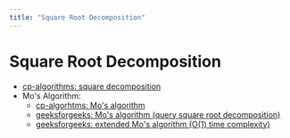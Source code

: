 ```yaml
---
title: "Square Root Decomposition"
---
```



# Square Root Decomposition

- [cp-algorithms: square decomposition](https://cp-algorithms.com/data_structures/sqrt_decomposition.html)
- Mo's Algorithm:
    - [cp-algorhtms: Mo's algorithm](https://cp-algorithms.com/data_structures/sqrt_decomposition.html#toc-tgt-4)
    - [geeksforgeeks: Mo's algorithm (query square root decomposition)](https://www.geeksforgeeks.org/mos-algorithm-query-square-root-decomposition-set-1-introduction/)
    - [geeksforgeeks: extended Mo's algorithm (O(1) time complexity)](https://www.geeksforgeeks.org/extended-mos-algorithm-o1-time-complexity/)
